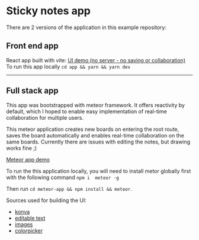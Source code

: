 # Sticky notes app

There are 2 versions of the application in this example repository:

## Front end app
React app built with vite:
 [UI demo (no server - no saving or collaboration)](https://s3.amazonaws.com/www.sawka.pro/sticky-notes/index.html)
To run this app locally `cd app && yarn && yarn dev`

--- 

## Full stack app

This app was bootstrapped with meteor framework. It offers reactivity by default, which I hoped to enable easy implementation of real-time collaboration for multiple users.

This meteor application creates new boards on entering the root route, saves the board automatically and enables real-time collaboration on the same boards. Currently there are issues with editing the notes, but drawing works fine ;)

[Meteor app demo](
 https://sticky-notes-koala.meteorapp.com/)

To run the this application locally, you will need to install metor globally first with the following command `npm i 
meteor -g`

Then run `cd meteor-app && npm install && meteor`. 


Sources used for building the UI:
- [konva](https://konvajs.org/docs/react/index.html)
- [editable text](https://codesandbox.io/s/react-konva-editable-resizable-text-55kyv?from-embed=&file=/src/ResizableText.jsx:0-1620)
- [images](https://codesandbox.io/s/github/konvajs/site/tree/master/react-demos/images?from-embed)
- [colorpicker](https://codesandbox.io/s/jq5hm)
